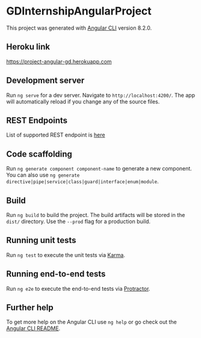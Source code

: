 # GDInternshipAngularProject

This project was generated with [Angular CLI](https://github.com/angular/angular-cli) version 8.2.0.

## Heroku link

https://project-angular-gd.herokuapp.com

## Development server

Run `ng serve` for a dev server. Navigate to `http://localhost:4200/`. The app will automatically reload if you change any of the source files.

## REST Endpoints

List of supported REST endpoint is [here](src/server/README.md)

## Code scaffolding

Run `ng generate component component-name` to generate a new component. You can also use `ng generate directive|pipe|service|class|guard|interface|enum|module`.

## Build

Run `ng build` to build the project. The build artifacts will be stored in the `dist/` directory. Use the `--prod` flag for a production build.

## Running unit tests

Run `ng test` to execute the unit tests via [Karma](https://karma-runner.github.io).

## Running end-to-end tests

Run `ng e2e` to execute the end-to-end tests via [Protractor](http://www.protractortest.org/).

## Further help

To get more help on the Angular CLI use `ng help` or go check out the [Angular CLI README](https://github.com/angular/angular-cli/blob/master/README.md).
